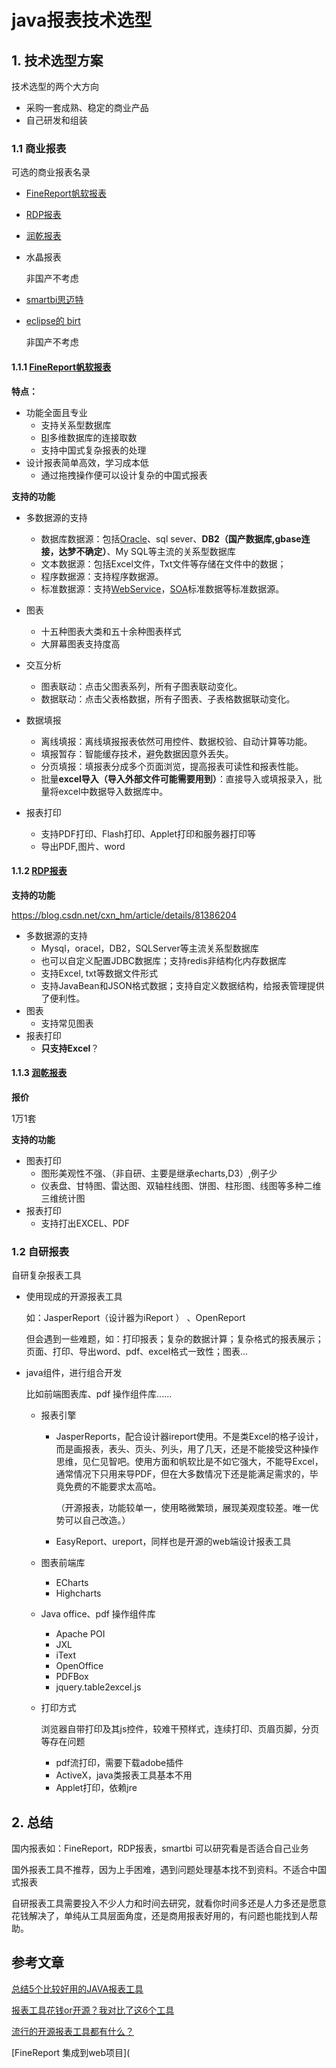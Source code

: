 # java报表技术选型

## 1. 技术选型方案

技术选型的两个大方向

- 采购一套成熟、稳定的商业产品
- 自己研发和组装

### 1.1 商业报表

可选的商业报表名录

- [FineReport帆软报表](https://www.finereport.com/)

- [RDP报表](http://product.mftcc.cn/rdp/)

- [润乾报表](http://www.raqsoft.com.cn/r)

- 水晶报表

  非国产不考虑

- [smartbi思迈特](http://www.smartbi.com.cn/)

- [eclipse的 birt](http://www.eclipse.org/birt/)

  非国产不考虑

#### 1.1.1 [FineReport帆软报表](https://www.finereport.com/)

**特点：** 

- 功能全面且专业
  - 支持关系型数据库
  - [BI](https://baike.baidu.com/item/BI)多维数据库的连接取数
  - 支持中国式复杂报表的处理
- 设计报表简单高效，学习成本低
  - 通过拖拽操作便可以设计复杂的中国式报表

**支持的功能**

- 多数据源的支持
  - 数据库数据源：包括[Oracle](https://baike.baidu.com/item/Oracle)、sql sever、**DB2（国产数据库,gbase连接，达梦不确定）**、My SQL等主流的关系型数据库
  - 文本数据源：包括Excel文件，Txt文件等存储在文件中的数据；
  - 程序数据源：支持程序数据源。
  - 标准数据源：支持[WebService](https://baike.baidu.com/item/WebService)，[SOA](https://baike.baidu.com/item/SOA/2140685)标准数据等标准数据源。

- 图表
  - 十五种图表大类和五十余种图表样式
  - 大屏幕图表支持度高
- 交互分析
  - 图表联动：点击父图表系列，所有子图表联动变化。
  - 数据联动：点击父表格数据，所有子图表、子表格数据联动变化。

- 数据填报
  - 离线填报：离线填报报表依然可用控件、数据校验、自动计算等功能。
  - 填报暂存：智能缓存技术，避免数据因意外丢失。
  - 分页填报：填报表分成多个页面浏览，提高报表可读性和报表性能。
  - 批量**excel导入（导入外部文件可能需要用到）**：直接导入或填报录入，批量将excel中数据导入数据库中。
- 报表打印
  - 支持PDF打印、Flash打印、Applet打印和服务器打印等
  - 导出PDF,图片、word



#### 1.1.2 [RDP报表](http://product.mftcc.cn/rdp/)

**支持的功能**

https://blog.csdn.net/cxn_hm/article/details/81386204

- 多数据源的支持
  - Mysql，oracel，DB2，SQLServer等主流关系型数据库
  - 也可以自定义配置JDBC数据库；支持redis非结构化内存数据库
  - 支持Excel, txt等数据文件形式
  - 支持JavaBean和JSON格式数据；支持自定义数据结构，给报表管理提供了便利性。
- 图表
  - 支持常见图表
- 报表打印
  - **只支持Excel**？

#### 1.1.3 [润乾报表](http://www.raqsoft.com.cn/r)

**报价**

1万1套

**支持的功能**

- 图表打印
  - 图形美观性不强、（非自研、主要是继承echarts,D3）,例子少
  - 仪表盘、甘特图、雷达图、双轴柱线图、饼图、柱形图、线图等多种二维三维统计图
- 报表打印
  - 支持打出EXCEL、PDF

### 1.2 自研报表

自研复杂报表工具

- 使用现成的开源报表工具

  如：JasperReport（设计器为iReport ） 、OpenReport

  但会遇到一些难题，如：打印报表；复杂的数据计算；复杂格式的报表展示；页面、打印、导出word、pdf、excel格式一致性；图表...

- java组件，进行组合开发

  比如前端图表库、pdf 操作组件库......

  - 报表引擎

    - JasperReports，配合设计器ireport使用。不是类Excel的格子设计，而是画报表，表头、页头、列头，用了几天，还是不能接受这种操作思维，见仁见智吧。使用方面和帆软比是不如它强大，不能导Excel，通常情况下只用来导PDF，但在大多数情况下还是能满足需求的，毕竟免费的不能要求太高哈。

      （开源报表，功能较单一，使用略微繁琐，展现美观度较差。唯一优势可以自己改造。）

    - EasyReport、ureport，同样也是开源的web端设计报表工具

  - 图表前端库

    - ECharts
    - Highcharts

  - Java office、pdf 操作组件库

    - Apache POI
    - JXL
    - iText
    - OpenOffice
    - PDFBox
    - jquery.table2excel.js

  - 打印方式

    浏览器自带打印及其js控件，较难干预样式，连续打印、页眉页脚，分页等存在问题

    - pdf流打印，需要下载adobe插件
    - ActiveX，java类报表工具基本不用
    - Applet打印，依赖jre

    

## 2. 总结

国内报表如：FineReport，RDP报表，smartbi 可以研究看是否适合自己业务

国外报表工具不推荐，因为上手困难，遇到问题处理基本找不到资料。不适合中国式报表

自研报表工具需要投入不少人力和时间去研究，就看你时间多还是人力多还是愿意花钱解决了，单纯从工具层面角度，还是商用报表好用的，有问题也能找到人帮助。



## 参考文章

[总结5个比较好用的JAVA报表工具](https://blog.csdn.net/n15642656987/article/details/80833233)

[报表工具花钱or开源？我对比了这6个工具](https://baijiahao.baidu.com/s?id=1647420315443585950&wfr=spider&for=pc)

[流行的开源报表工具都有什么？](https://www.zhihu.com/question/20302655/answer/134763153)

[FineReport 集成到web项目](